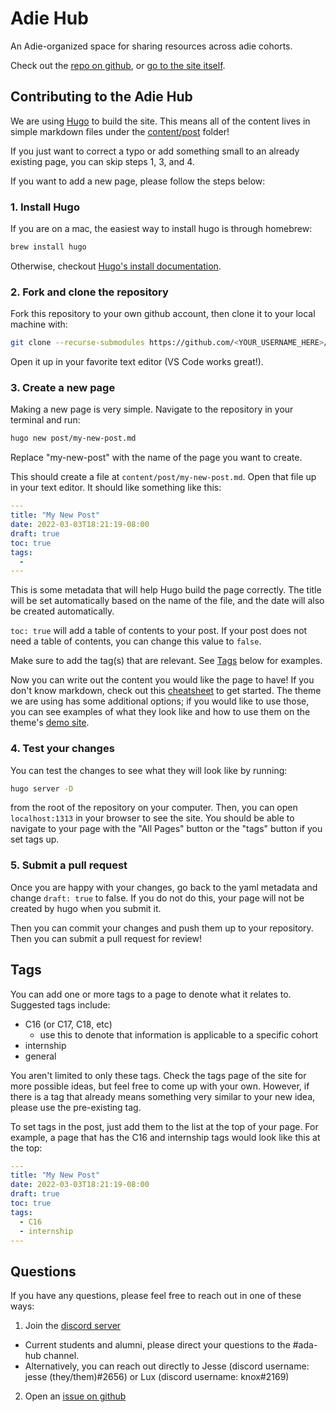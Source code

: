 # Adie Hub

An Adie-organized space for sharing resources across adie cohorts.

Check out the [repo on github](https://github.com/adie-hub/adie-hub.github.io), or [go to the site itself](https://adie-hub.github.io/).

## Contributing to the Adie Hub

We are using [Hugo](https://gohugo.io/) to build the site. This means all of the content lives in simple markdown files under the [content/post](https://github.com/adie-hub/adie-hub.github.io/tree/main/content/post) folder!

If you just want to correct a typo or add something small to an already existing page, you can skip steps 1, 3, and 4.

If you want to add a new page, please follow the steps below:

### 1. Install Hugo

If you are on a mac, the easiest way to install hugo is through homebrew:

```sh
brew install hugo
```

Otherwise, checkout [Hugo's install documentation](https://gohugo.io/getting-started/installing/).

### 2. Fork and clone the repository

Fork this repository to your own github account, then clone it to your local machine with:

```sh
git clone --recurse-submodules https://github.com/<YOUR_USERNAME_HERE>/adie-hub.github.io.git
```

Open it up in your favorite text editor (VS Code works great!).

### 3. Create a new page

Making a new page is very simple. Navigate to the repository in your terminal and run:

```sh
hugo new post/my-new-post.md
```

Replace "my-new-post" with the name of the page you want to create.

This should create a file at `content/post/my-new-post.md`. Open that file up in your text editor. It should like something like this:

```yaml
---
title: "My New Post"
date: 2022-03-03T18:21:19-08:00
draft: true
toc: true
tags:
  -
---
```

This is some metadata that will help Hugo build the page correctly. The title will be set automatically based on the name of the file, and the date will also be created automatically.

`toc: true` will add a table of contents to your post. If your post does not need a table of contents, you can change this value to `false`.

Make sure to add the tag(s) that are relevant. See [Tags](#Tags) below for examples.

Now you can write out the content you would like the page to have! If you don't know markdown, check out this [cheatsheet](https://commonmark.org/help/) to get started.
The theme we are using has some additional options; if you would like to use those, you can see examples of what they look like and how to use them on the theme's [demo site](https://cupper-hugo-theme.netlify.app/cupper-shortcodes/).

### 4. Test your changes

You can test the changes to see what they will look like by running:

```sh
hugo server -D
```

from the root of the repository on your computer. Then, you can open `localhost:1313` in your browser to see the site. You should be able to navigate to your page with the "All Pages" button or the "tags" button if you set tags up.

### 5. Submit a pull request

Once you are happy with your changes, go back to the yaml metadata and change `draft: true` to false. If you do not do this, your page will not be created by hugo when you submit it.

Then you can commit your changes and push them up to your repository. Then you can submit a pull request for review!

## Tags

You can add one or more tags to a page to denote what it relates to.
Suggested tags include:

- C16 (or C17, C18, etc)
  - use this to denote that information is applicable to a specific cohort
- internship
- general

You aren't limited to only these tags. Check the tags page of the site for more possible ideas, but feel free to come up with your own. However, if there is a tag that already means something very similar to your new idea, please use the pre-existing tag.

To set tags in the post, just add them to the list at the top of your page. For example, a page that has the C16 and internship tags would look like this at the top:

```yaml
---
title: "My New Post"
date: 2022-03-03T18:21:19-08:00
draft: true
toc: true
tags:
  - C16
  - internship
---
```

## Questions

If you have any questions, please feel free to reach out in one of these ways:

1. Join the [discord server](https://discord.gg/U8qBJXn2GM)

- Current students and alumni, please direct your questions to the #ada-hub channel.
- Alternatively, you can reach out directly to Jesse (discord username: jesse (they/them)#2656) or Lux (discord username: knox#2169)

2. Open an [issue on github](https://github.com/adie-hub/adie-hub.github.io/issues)
